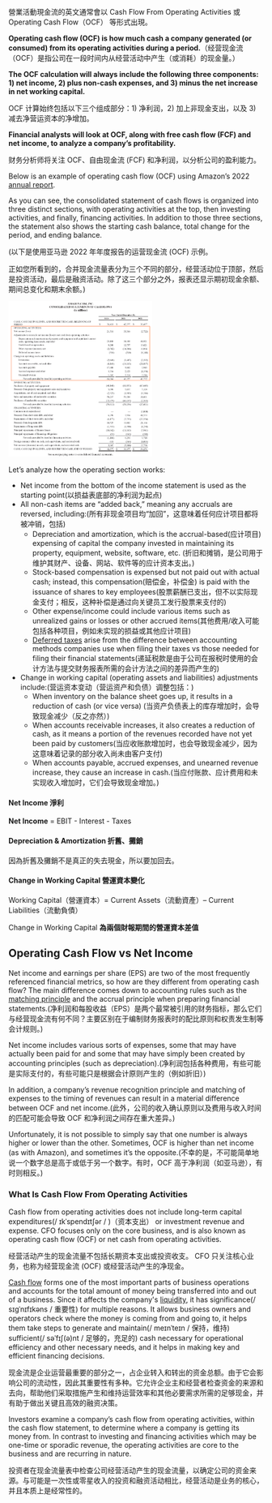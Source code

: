 營業活動現金流的英文通常會以 Cash Flow From Operating Activities 或 Operating Cash Flow（OCF） 等形式出現。

**Operating cash flow (OCF) is how much cash a company generated (or consumed) from its operating activities during a period.**（经营现金流（OCF）是指公司在一段时间内从经营活动中产生（或消耗）的现金量。）

**The OCF calculation will always include the following three components: 1) net income, 2) plus non-cash expenses, and 3) minus the net increase in net working capital.**

OCF 计算始终包括以下三个组成部分：1) 净利润，2) 加上非现金支出，以及   3) 减去净营运资本的净增加。

**Financial analysts will look at OCF, along with free cash flow (FCF) and net income, to analyze a company’s profitability.**

财务分析师将关注 OCF、自由现金流 (FCF) 和净利润，以分析公司的盈利能力。

Below is an example of operating cash flow (OCF) using Amazon’s 2022 [annual report](https://ir.aboutamazon.com/annual-reports/).

As you can see, the consolidated statement of cash flows is organized into three distinct sections, with operating activities at the top, then investing activities, and finally, financing activities. In addition to those three sections, the statement also shows the starting cash balance, total change for the period, and ending balance.

(以下是使用亚马逊 2022 年年度报告的运营现金流 (OCF) 示例。

正如您所看到的，合并现金流量表分为三个不同的部分，经营活动位于顶部，然后是投资活动，最后是融资活动。除了这三个部分之外，报表还显示期初现金余额、期间总变化和期末余额。)

<img src="./images/operating-cash-flow-2.png" alt="img" style="zoom:30%;" />

Let’s analyze how the operating section works:

- Net income from the bottom of the income statement is used as the starting point(以损益表底部的净利润为起点)
- All non-cash items are “added back,” meaning any accruals are reversed, including:(所有非现金项目均“加回”，这意味着任何应计项目都将被冲销，包括)
  - Depreciation and amortization, which is the accrual-based(应计项目) expensing of capital the company invested in maintaining its property, equipment, website, software, etc. (折旧和摊销，是公司用于维护其财产、设备、网站、软件等的应计资本支出。)
  - Stock-based compensation is expensed but not paid out with actual cash; instead, this compensation(赔偿金，补偿金) is paid with the issuance of shares to key employees(股票薪酬已支出，但不以实际现金支付；相反，这种补偿是通过向关键员工发行股票来支付的)
  - Other expense/income could include various items such as unrealized gains or losses or other accrued items(其他费用/收入可能包括各种项目，例如未实现的损益或其他应计项目)
  - [Deferred taxes](https://corporatefinanceinstitute.com/resources/accounting/deferred-tax-liability-asset/) arise from the difference between accounting methods companies use when filing their taxes vs those needed for filing their financial statements(递延税款是由于公司在报税时使用的会计方法与提交财务报表所需的会计方法之间的差异而产生的)
- Change in working capital (operating assets and liabilities) adjustments include:(营运资本变动（营运资产和负债）调整包括：)
  - When inventory on the balance sheet goes up, it results in a reduction of cash (or vice versa) (当资产负债表上的库存增加时，会导致现金减少（反之亦然）)
  - When accounts receivable increases, it also creates a reduction of cash, as it means a portion of the revenues recorded have not yet been paid by customers(当应收账款增加时，也会导致现金减少，因为这意味着记录的部分收入尚未由客户支付)
  - When accounts payable, accrued expenses, and unearned revenue increase, they cause an increase in cash.(当应付账款、应计费用和未实现收入增加时，它们会导致现金增加。)

#### Net Income 淨利 ####

**Net Income**  = EBIT - Interest - Taxes

#### Depreciation & Amortization 折舊、攤銷 ####

因為折舊及攤銷不是真正的失去現金，所以要加回去。

#### Change in Working Capital 營運資本變化

Working Capital（營運資本）= Current Assets（流動資產）– Current Liabilities（流動負債）

Change in Working Capital **為兩個財報期間的營運資本差值**

## **Operating Cash Flow vs Net Income**

Net income and earnings per share (EPS) are two of the most frequently referenced financial metrics, so how are they different from operating cash flow? The main difference comes down to accounting rules such as the [matching principle](https://corporatefinanceinstitute.com/resources/accounting/matching-principle/) and the accrual principle when preparing financial statements.(净利润和每股收益（EPS）是两个最常被引用的财务指标，那么它们与经营现金流有何不同？主要区别在于编制财务报表时的配比原则和权责发生制等会计规则。)

Net income includes various sorts of expenses, some that may have actually been paid for and some that may have simply been created by accounting principles (such as depreciation).(净利润包括各种费用，有些可能是实际支付的，有些可能只是根据会计原则产生的（例如折旧）)

In addition, a company’s revenue recognition principle and matching of expenses to the timing of revenues can result in a material difference between OCF and net income.(此外，公司的收入确认原则以及费用与收入时间的匹配可能会导致 OCF 和净利润之间存在重大差异。)

Unfortunately, it is not possible to simply say that one number is always higher or lower than the other. Sometimes, OCF is higher than net income (as with Amazon), and sometimes it’s the opposite.(不幸的是，不可能简单地说一个数字总是高于或低于另一个数字。有时，OCF 高于净利润（如亚马逊），有时则相反。)



### What Is Cash Flow From Operating Activities ###

Cash flow from operating activities does not include long-term capital expenditures(/ ɪkˈspendɪtʃər / )（资本支出） or investment revenue and expense. CFO focuses only on the core business, and is also known as operating cash flow (OCF) or net cash from operating activities.

经营活动产生的现金流量不包括长期资本支出或投资收支。 CFO 只关注核心业务，也称为经营现金流 (OCF) 或经营活动产生的净现金。

[Cash flow](https://www.investopedia.com/terms/c/cashflow.asp) forms one of the most important parts of business operations and accounts for the total amount of money being transferred into and out of a business. Since it affects the company's [liquidity](https://www.investopedia.com/terms/l/liquidity.asp), it has significance(/ sɪɡˈnɪfɪkəns / 重要性) for multiple reasons. It allows business owners and operators check where the money is coming from and going to, it helps them take steps to generate and maintain(/ meɪnˈteɪn / 保持，维持) sufficient(/ səˈfɪʃ(ə)nt / 足够的，充足的) cash necessary for operational efficiency and other necessary needs, and it helps in making key and efficient financing decisions.

现金流是企业运营最重要的部分之一，占企业转入和转出的资金总额。由于它会影响公司的流动性，因此其重要性有多种。它允许企业主和经营者检查资金的来源和去向，帮助他们采取措施产生和维持运营效率和其他必要需求所需的足够现金，并有助于做出关键且高效的融资决策。

Investors examine a company’s cash flow from operating activities, within the cash flow statement, to determine where a company is getting its money from. In contrast to investing and financing activities which may be one-time or sporadic revenue, the operating activities are core to the business and are recurring in nature.

投资者在现金流量表中检查公司经营活动产生的现金流量，以确定公司的资金来源。与可能是一次性或零星收入的投资和融资活动相比，经营活动是业务的核心，并且本质上是经常性的。















